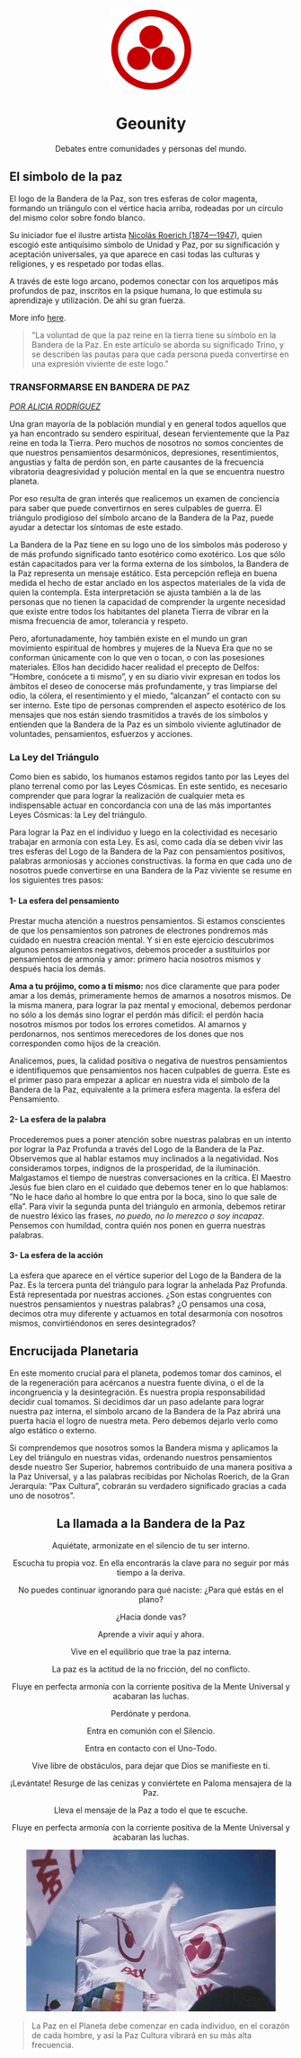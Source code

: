 <p align="center">
  <a href="https://geounity.org" target="_blank">
    <img src="../../.readme-images/simbolo.gif" alt="Simbolo de la Paz"/>
  </a>
  <h1 align="center"> Geounity <br /> </h1>
</p>
<p align="center">
  Debates entre comunidades y personas del mundo.
</p>

## El simbolo de la paz

El logo de la Bandera de la Paz, son tres esferas de color magenta, formando un triángulo con el vértice hacia arriba, rodeadas por un círculo del mismo color sobre fondo blanco.

Su iniciador fue el ilustre artista [Nicolás Roerich (1874—1947)](http://www.banderadelapaz.org/bandera/roerich_biografia.shtml), quien escogió este antiquísimo símbolo de Unidad y Paz, por su significación y aceptación universales, ya que aparece en casi todas las culturas y religiones, y es respetado por todas ellas.

A través de este logo arcano, podemos conectar con los arquetipos más profundos de paz, inscritos en la psique humana, lo que estimula su aprendizaje y utilización. De ahí su gran fuerza.

More info [here](http://www.banderadelapaz.org/).

> "La voluntad de que la paz reine en la tierra tiene su símbolo en la Bandera de la Paz. En este artículo se aborda su significado Trino, y se describen las pautas para que cada persona pueda convertirse en una expresión viviente de este logo."

### TRANSFORMARSE EN BANDERA DE PAZ
*[POR ALICIA RODRÍGUEZ](http://www.banderadelapaz.org/bandera/transformarse.shtml)*

Una gran mayoría de la población mundial y en general todos aquellos que ya han encontrado su sendero espiritual, desean fervientemente que la Paz reine en toda la Tierra. Pero muchos de nosotros no somos concientes de que nuestros pensamientos desarmónicos, depresiones, resentimientos, angustias y falta de perdón son, en parte causantes de la frecuencia vibratoria deagresividad y polución mental en la que se encuentra nuestro planeta.

Por eso resulta de gran interés que realicemos un examen de conciencia para saber que puede convertirnos en seres culpables de guerra. El triángulo prodigioso del símbolo arcano de la Bandera de la Paz, puede ayudar a detectar los síntomas de este estado.

La Bandera de la Paz tiene en su logo uno de los símbolos más poderoso y de más profundo significado tanto esotérico como exotérico. Los que sólo están capacitados para ver la forma externa de los símbolos, la Bandera de la Paz representa un mensaje estático. Esta percepción refleja en buena medida el hecho de estar anclado en los aspectos materiales de la vida de quien la contempla. Esta interpretación se ajusta también a la de las personas que no tienen la capacidad de comprender la urgente necesidad que existe entre todos los habitantes del planeta Tierra de vibrar en la misma frecuencia de amor, tolerancia y respeto.

Pero, afortunadamente, hoy también existe en el mundo un gran movimiento espiritual de hombres y mujeres de la Nueva Era que no se conforman únicamente con lo que ven o tocan, o con las posesiones materiales. Ellos han decidido hacer realidad el precepto de Delfos: ”Hombre, conócete a ti mismo”, y en su diario vivir expresan en todos los ámbitos el deseo de conocerse más profundamente, y tras limpiarse del odio, la cólera, el resentimiento y el miedo, ”alcanzan” el contacto con su ser interno. Este tipo de personas comprenden el aspecto esotérico de los mensajes que nos están siendo trasmitidos a través de los símbolos y entienden que la Bandera de la Paz es un símbolo viviente aglutinador de voluntades, pensamientos, esfuerzos y acciones.

### La Ley del Triángulo

Como bien es sabido, los humanos estamos regidos tanto por las Leyes del plano terrenal como por las Leyes Cósmicas. En este sentido, es necesario comprender que para lograr la realización de cualquier meta es indispensable actuar en concordancia con una de las más importantes Leyes Cósmicas: la Ley del triángulo.

Para lograr la Paz en el individuo y luego en la colectividad es necesario trabajar en armonía con esta Ley. Es así, como cada día se deben vivir las tres esferas del Logo de la Bandera de la Paz con pensamientos positivos, palabras armoniosas y acciones constructivas. la forma en que cada uno de nosotros puede convertirse en una Bandera de la Paz viviente se resume en los siguientes tres pasos:

#### 1- La esfera del pensamiento
Prestar mucha atención a nuestros pensamientos. Si estamos conscientes de que los pensamientos son patrones de electrones pondremos más cuidado en nuestra creación mental. Y si en este ejercicio descubrimos algunos pensamientos negativos, debemos proceder a sustituirlos por pensamientos de armonía y amor: primero hacia nosotros mismos y después hacia los demás.

**Ama a tu prójimo, como a ti mismo:** nos dice claramente que para poder amar a los demás, primeramente hemos de amarnos a nosotros mismos. De la misma manera, para lograr la paz mental y emocional, debemos perdonar no sólo a los demás sino lograr el perdón más difícil: el perdón hacia nosotros mismos por todos los errores cometidos. Al amarnos y perdonarnos, nos sentimos merecedores de los dones que nos corresponden como hijos de la creación.

Analicemos, pues, la calidad positiva o negativa de nuestros pensamientos e identifiquemos que pensamientos nos hacen culpables de guerra. Este es el primer paso para empezar a aplicar en nuestra vida el símbolo de la Bandera de la Paz, equivalente a la primera esfera magenta. la esfera del Pensamiento.

#### 2- La esfera de la palabra

Procederemos pues a poner atención sobre nuestras palabras en un intento por lograr la Paz Profunda a través del Logo de la Bandera de la Paz. Observemos que al hablar estamos muy inclinados a la negatividad. Nos consideramos torpes, indignos de la prosperidad, de la iluminación. Malgastamos el tiempo de nuestras conversaciones en la crítica. El Maestro Jesús fue bien claro en el cuidado que debemos tener en lo que hablamos: ”No le hace daño al hombre lo que entra por la boca, sino lo que sale de ella”. Para vivir la segunda punta del triángulo en armonía, debemos retirar de nuestro léxico las frases, *no puedo, no lo merezco o soy incapaz*. Pensemos con humildad, contra quién nos ponen en guerra nuestras palabras.

#### 3- La esfera de la acción
La esfera que aparece en el vértice superior del Logo de la Bandera de la Paz. Es la tercera punta del triángulo para lograr la anhelada Paz Profunda. Está representada por nuestras acciones. ¿Son estas congruentes con nuestros pensamientos y nuestras palabras? ¿O pensamos una cosa, decimos otra muy diferente y actuamos en total desarmonía con nosotros mismos, convirtiéndonos en seres desintegrados?

## Encrucijada Planetaria
En este momento crucial para el planeta, podemos tomar dos caminos, el de la regeneración para acércanos a nuestra fuente divina, o el de la incongruencia y la desintegración. Es nuestra propia responsabilidad decidir cual tomamos. Si decidimos dar un paso adelante para lograr nuestra paz interna, el símbolo arcano de la Bandera de la Paz abrirá una puerta hacia el logro de nuestra meta. Pero debemos dejarlo verlo como algo estático o externo.

Si comprendemos que nosotros somos la Bandera misma y aplicamos la Ley del triángulo en nuestras vidas, ordenando nuestros pensamientos desde nuestro Ser Superior, habremos contribuido de una manera positiva a la Paz Universal, y a las palabras recibidas por Nicholas Roerich, de la Gran Jerarquía: ”Pax Cultura”, cobrarán su verdadero significado gracias a cada uno de nosotros”.

<p>
  <h2 align="center">La llamada a la Bandera de la Paz</h2>
  <p align="center">Aquiétate, armonizate en el silencio de tu ser interno.</p>
  <p align="center">Escucha tu propia voz. En ella encontrarás la clave para no seguir por más tiempo a la deriva.</p>
  <p align="center">No puedes continuar ignorando para qué naciste: ¿Para qué estás en el plano?</p>
  <p align="center">¿Hacia donde vas?</p>
  <p align="center">Aprende a vivir aquí y ahora.</p>
  <p align="center">Vive en el equilibrio que trae la paz interna.</p>
  <p align="center">La paz es la actitud de la no fricción, del no conflicto.</p>
  <p align="center">Fluye en perfecta armonía con la corriente positiva de la Mente Universal y acabaran las luchas.</p>
  <p align="center">Perdónate y perdona.</p>
  <p align="center">Entra en comunión con el Silencio.</p>
  <p align="center">Entra en contacto con el Uno-Todo.</p>
  <p align="center">Vive libre de obstáculos, para dejar que Dios se manifieste en ti.</p>
  <p align="center">¡Levántate! Resurge de las cenizas y conviértete en Paloma mensajera de la Paz.</p>
  <p align="center">Lleva el mensaje de la Paz a todo el que te escuche.</p>
  <p align="center">Fluye en perfecta armonía con la corriente positiva de la Mente Universal y acabaran las luchas.</p>
</p>

<p align="center">
  <img src="./../../.readme-images/bandera_paz.jpg" alt="Bandera de la Paz">
</p>

> La Paz en el Planeta debe comenzar en cada individuo, en el corazón de cada hombre, y así la Paz Cultura vibrará en su más alta frecuencia.